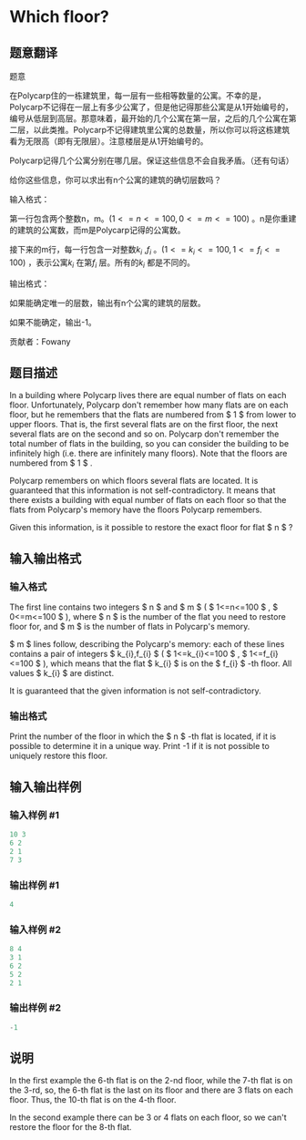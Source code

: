 # Which floor?

## 题意翻译

题意

在Polycarp住的一栋建筑里，每一层有一些相等数量的公寓。不幸的是，Polycarp不记得在一层上有多少公寓了，但是他记得那些公寓是从1开始编号的，编号从低层到高层。那意味着，最开始的几个公寓在第一层，之后的几个公寓在第二层，以此类推。Polycarp不记得建筑里公寓的总数量，所以你可以将这栋建筑看为无限高（即有无限层）。注意楼层是从1开始编号的。

Polycarp记得几个公寓分别在哪几层。保证这些信息不会自我矛盾。（还有句话）

给你这些信息，你可以求出有n个公寓的建筑的确切层数吗？

输入格式：

第一行包含两个整数n，m。$(1<=n<=100,0<=m<=100)$ 。n是你重建的建筑的公寓数，而m是Polycarp记得的公寓数。

接下来的m行，每一行包含一对整数$k_{i}$ ,$f_{i}$ 。$(1<=k_{i}<=100,1<=f_{i}<=100)$ ，表示公寓$k_{i}$ 在第$f_{i}$ 层。所有的$k_{i}$ 都是不同的。

输出格式：

如果能确定唯一的层数，输出有n个公寓的建筑的层数。

如果不能确定，输出-1。

贡献者：Fowany

## 题目描述

In a building where Polycarp lives there are equal number of flats on each floor. Unfortunately, Polycarp don't remember how many flats are on each floor, but he remembers that the flats are numbered from $ 1 $ from lower to upper floors. That is, the first several flats are on the first floor, the next several flats are on the second and so on. Polycarp don't remember the total number of flats in the building, so you can consider the building to be infinitely high (i.e. there are infinitely many floors). Note that the floors are numbered from $ 1 $ .

Polycarp remembers on which floors several flats are located. It is guaranteed that this information is not self-contradictory. It means that there exists a building with equal number of flats on each floor so that the flats from Polycarp's memory have the floors Polycarp remembers.

Given this information, is it possible to restore the exact floor for flat $ n $ ?

## 输入输出格式

### 输入格式

The first line contains two integers $ n $ and $ m $ ( $ 1<=n<=100 $ , $ 0<=m<=100 $ ), where $ n $ is the number of the flat you need to restore floor for, and $ m $ is the number of flats in Polycarp's memory.

$ m $ lines follow, describing the Polycarp's memory: each of these lines contains a pair of integers $ k_{i},f_{i} $ ( $ 1<=k_{i}<=100 $ , $ 1<=f_{i}<=100 $ ), which means that the flat $ k_{i} $ is on the $ f_{i} $ -th floor. All values $ k_{i} $ are distinct.

It is guaranteed that the given information is not self-contradictory.

### 输出格式

Print the number of the floor in which the $ n $ -th flat is located, if it is possible to determine it in a unique way. Print -1 if it is not possible to uniquely restore this floor.

## 输入输出样例

### 输入样例 #1

```cpp
10 3
6 2
2 1
7 3

```
### 输出样例 #1

```cpp
4

```
### 输入样例 #2

```cpp
8 4
3 1
6 2
5 2
2 1

```
### 输出样例 #2

```cpp
-1

```
## 说明

In the first example the 6-th flat is on the 2-nd floor, while the 7-th flat is on the 3-rd, so, the 6-th flat is the last on its floor and there are 3 flats on each floor. Thus, the 10-th flat is on the 4-th floor.

In the second example there can be 3 or 4 flats on each floor, so we can't restore the floor for the 8-th flat.

